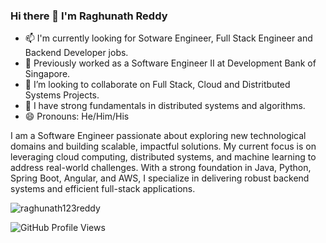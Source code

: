 ### Hi there 👋 I'm Raghunath Reddy

- 📫 I'm currently looking for Sotware Engineer, Full Stack Engineer and Backend Developer jobs.
- 🌱 Previously worked as a Software Engineer II at Development Bank of Singapore. 
- 👯 I’m looking to collaborate on Full Stack, Cloud and Distritbuted Systems Projects.
- 💬 I have strong fundamentals in distributed systems and algorithms.
- 😄 Pronouns: He/Him/His

I am a Software Engineer passionate about exploring new technological domains and building scalable, impactful solutions. My current focus is on leveraging cloud computing, distributed systems, and machine learning to address real-world challenges. With a strong foundation in Java, Python, Spring Boot, Angular, and AWS, I specialize in delivering robust backend systems and efficient full-stack applications.



<p><img align="center" src="https://github-readme-stats.vercel.app/api/top-langs?username=raghunath123reddy&show_icons=true&locale=en&layout=compact" alt="raghunath123reddy" /></p>

![GitHub Profile Views](https://komarev.com/ghpvc/?username=raghunathreddy&label=PROFILE+VIEWS)

<!--
**RaghunathReddy/RaghunathReddy** is a ✨ _special_ ✨ repository because its `README.md` (this file) appears on your GitHub profile.
-->





